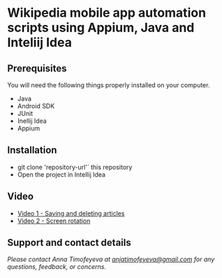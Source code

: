 # Wikipedia mobile app automation scripts using Appium, Java and Inteliij Idea 

## Prerequisites

You will need the following things properly installed on your computer.

* Java
* Android SDK
* JUnit
* Inellij Idea
* Appium

## Installation
* git clone 'repository-url'` this repository
* Open the project in Intellij Idea

## Video 
* [Video 1 - Saving and deleting articles](https://raw.githubusercontent.com/annatimofeyeva/AppiumAutomation/master/Wiki4.mp4)
* [Video 2 - Screen rotation](https://raw.githubusercontent.com/annatimofeyeva/AppiumAutomation/master/Wiki4.mp4)

## Support and contact details
_Please contact Anna Timofeyeva at anjatimofeyeva@gmail.com for any questions, feedback, or concerns._

